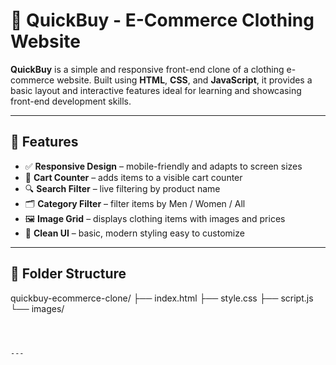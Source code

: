 # 👕 QuickBuy - E-Commerce Clothing Website

**QuickBuy** is a simple and responsive front-end clone of a clothing e-commerce website. Built using **HTML**, **CSS**, and **JavaScript**, it provides a basic layout and interactive features ideal for learning and showcasing front-end development skills.

---

## 🚀 Features

- ✅ **Responsive Design** – mobile-friendly and adapts to screen sizes
- 🛒 **Cart Counter** – adds items to a visible cart counter
- 🔍 **Search Filter** – live filtering by product name
- 🗂️ **Category Filter** – filter items by Men / Women / All
- 🖼️ **Image Grid** – displays clothing items with images and prices
- 🧼 **Clean UI** – basic, modern styling easy to customize

---

## 🧾 Folder Structure



quickbuy-ecommerce-clone/
├── index.html
├── style.css
├── script.js
└── images/
```



---


